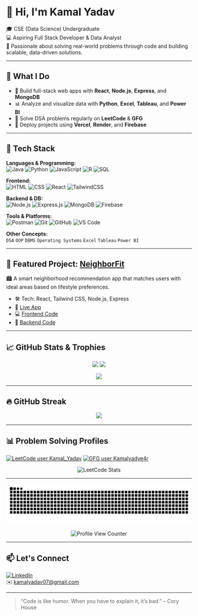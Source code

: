# 👋 Hi, I'm Kamal Yadav

🎓 CSE (Data Science) Undergraduate  
💻 Aspiring Full Stack Developer & Data Analyst  
🚀 Passionate about solving real-world problems through code and building scalable, data-driven solutions.

---

## 💼 What I Do

- 🔧 Build full-stack web apps with **React**, **Node.js**, **Express**, and **MongoDB**
- 📊 Analyze and visualize data with **Python**, **Excel**, **Tableau**, and **Power BI**
- 🧠 Solve DSA problems regularly on **LeetCode** & **GFG**
- 🚀 Deploy projects using **Vercel**, **Render**, and **Firebase**

---

## 🧰 Tech Stack

**Languages & Programming:**  
![Java](https://img.shields.io/badge/Java-ED8B00?style=flat&logo=java&logoColor=white)
![Python](https://img.shields.io/badge/Python-3776AB?style=flat&logo=python&logoColor=white)
![JavaScript](https://img.shields.io/badge/JavaScript-F7DF1E?style=flat&logo=javascript&logoColor=black)
![R](https://img.shields.io/badge/R-276DC3?style=flat&logo=r&logoColor=white)
![SQL](https://img.shields.io/badge/SQL-005C84?style=flat&logo=sqlite&logoColor=white)

**Frontend:**  
![HTML](https://img.shields.io/badge/HTML5-E34F26?style=flat&logo=html5&logoColor=white)
![CSS](https://img.shields.io/badge/CSS3-1572B6?style=flat&logo=css3&logoColor=white)
![React](https://img.shields.io/badge/React-20232A?style=flat&logo=react&logoColor=61DAFB)
![TailwindCSS](https://img.shields.io/badge/TailwindCSS-38B2AC?style=flat&logo=tailwind-css&logoColor=white)

**Backend & DB:**  
![Node.js](https://img.shields.io/badge/Node.js-339933?style=flat&logo=nodedotjs&logoColor=white)
![Express.js](https://img.shields.io/badge/Express.js-000000?style=flat&logo=express&logoColor=white)
![MongoDB](https://img.shields.io/badge/MongoDB-4EA94B?style=flat&logo=mongodb&logoColor=white)
![Firebase](https://img.shields.io/badge/Firebase-FFCA28?style=flat&logo=firebase&logoColor=black)

**Tools & Platforms:**  
![Postman](https://img.shields.io/badge/Postman-FF6C37?style=flat&logo=postman&logoColor=white)
![Git](https://img.shields.io/badge/Git-F05032?style=flat&logo=git&logoColor=white)
![GitHub](https://img.shields.io/badge/GitHub-181717?style=flat&logo=github&logoColor=white)
![VS Code](https://img.shields.io/badge/VSCode-007ACC?style=flat&logo=visual-studio-code&logoColor=white)

**Other Concepts:**  
`DSA` `OOP` `DBMS` `Operating Systems` `Excel` `Tableau` `Power BI`

---

## 🌟 Featured Project: [NeighborFit](https://neighborfit-umber.vercel.app)

🏙️ A smart neighborhood recommendation app that matches users with ideal areas based on lifestyle preferences.

- 🛠️ Tech: React, Tailwind CSS, Node.js, Express
- 🔗 [Live App](https://neighborfit-umber.vercel.app)
- 💻 [Frontend Code](https://github.com/kamalyadav07/Neighborfit-frontend)
- 🔧 [Backend Code](https://github.com/kamalyadav07/neighborfit-backend)

---

## 📈 GitHub Stats & Trophies

<p align="center">
  <img src="https://github-readme-stats.vercel.app/api?username=kamalyadav07&show_icons=true&theme=radical" width="48%" />
  <img src="https://github-readme-stats.vercel.app/api/top-langs/?username=kamalyadav07&layout=compact&theme=radical" width="48%" />
</p>

<p align="center">
  <img src="https://github-profile-trophy.vercel.app/?username=kamalyadav07&theme=radical&no-frame=true&title=Commit,Repositories,Experience,Issues,PullRequest,Stars,Followers&column=7" />
</p>

---

## 🔥 GitHub Streak

<p align="center">
  <img src="https://github-readme-streak-stats.herokuapp.com/?user=kamalyadav07&theme=radical&hide_border=true" />
</p>

---

## 📊 Problem Solving Profiles

[![LeetCode user Kamal_Yadav](https://img.shields.io/badge/LeetCode-Kamal__Yadav-orange?style=flat-square&logo=leetcode)](https://leetcode.com/u/Kamal_yadav/)
[![GFG user Kamalyadye4r](https://img.shields.io/badge/GeeksforGeeks-Kamalyadye4r-darkgreen?style=flat-square&logo=geeksforgeeks&logoColor=white)](https://www.geeksforgeeks.org/user/kamalyadye4r/)

<p align="center">
  <img src="https://leetcard.jacoblin.cool/Kamal_yadav?theme=dark&ext=contest" alt="LeetCode Stats" />
</p>

---

<!-- Snake Animation & Profile Counter (No Heading) -->

<p align="center">
  <img src="https://raw.githubusercontent.com/kamalyadav07/kamalyadav07/output/github-contribution-grid-snake.svg" alt="snake animation" />
</p>

<p align="center">
  <img src="https://komarev.com/ghpvc/?username=kamalyadav07&label=Profile%20Views&color=green&style=flat" alt="Profile View Counter" />
</p>

---

## 📫 Let's Connect

[![LinkedIn](https://img.shields.io/badge/LinkedIn-Kamal%20Yadav-blue?style=flat-square&logo=linkedin)](https://www.linkedin.com/in/kamalyadav07)  
✉️ kamalyadav07@gmail.com

---

> “Code is like humor. When you have to explain it, it’s bad.” – Cory House
